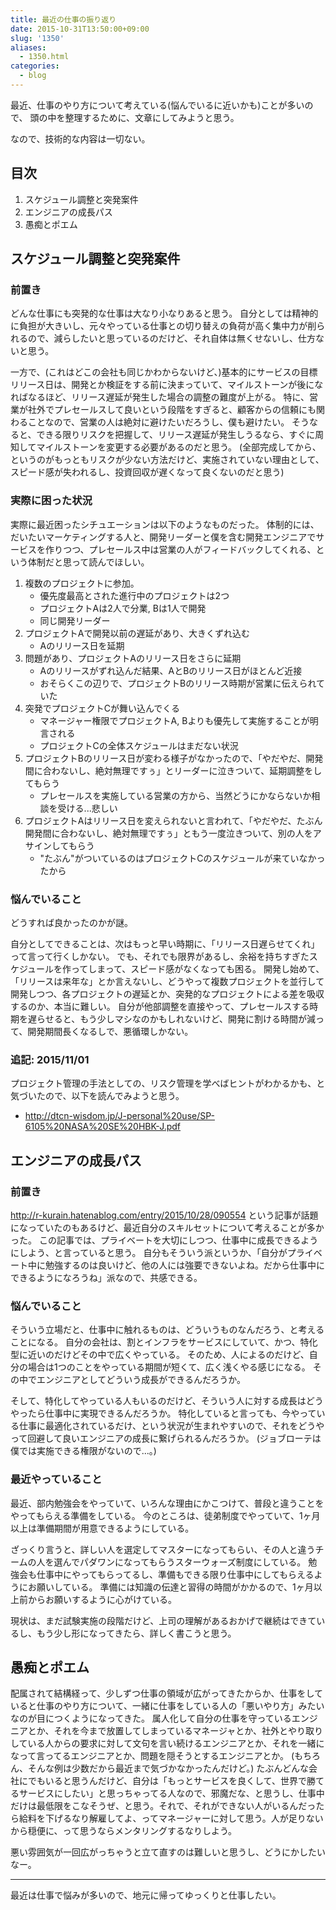 ```yaml
---
title: 最近の仕事の振り返り
date: 2015-10-31T13:50:00+09:00
slug: '1350'
aliases:
  - 1350.html
categories:
  - blog
---
```


最近、仕事のやり方について考えている(悩んでいるに近いかも)ことが多いので、
頭の中を整理するために、文章にしてみようと思う。

なので、技術的な内容は一切ない。


## 目次
1. スケジュール調整と突発案件
2. エンジニアの成長パス
3. 愚痴とポエム

## スケジュール調整と突発案件
### 前置き
どんな仕事にも突発的な仕事は大なり小なりあると思う。
自分としては精神的に負担が大きいし、元々やっている仕事との切り替えの負荷が高く集中力が削られるので、減らしたいと思っているのだけど、それ自体は無くせないし、仕方ないと思う。

一方で、(これはどこの会社も同じかわからないけど、)基本的にサービスの目標リリース日は、開発とか検証をする前に決まっていて、マイルストーンが後になればなるほど、リリース遅延が発生した場合の調整の難度が上がる。
特に、営業が社外でプレセールスして良いという段階をすぎると、顧客からの信頼にも関わることなので、営業の人は絶対に避けたいだろうし、僕も避けたい。
そうなると、できる限りリスクを把握して、リリース遅延が発生しうるなら、すぐに周知してマイルストーンを変更する必要があるのだと思う。
(全部完成してから、というのがもっともリスクが少ない方法だけど、実施されていない理由として、スピード感が失われるし、投資回収が遅くなって良くないのだと思う)

### 実際に困った状況
実際に最近困ったシチュエーションは以下のようなものだった。
体制的には、だいたいマーケティングする人と、開発リーダーと僕を含む開発エンジニアでサービスを作りつつ、プレセールス中は営業の人がフィードバックしてくれる、という体制だと思って読んでほしい。

1. 複数のプロジェクトに参加。
    - 優先度最高とされた進行中のプロジェクトは2つ
    - プロジェクトAは2人で分業, Bは1人で開発
    - 同じ開発リーダー
3. プロジェクトAで開発以前の遅延があり、大きくずれ込む
    - Aのリリース日を延期
4. 問題があり、プロジェクトAのリリース日をさらに延期
    - Aのリリースがずれ込んだ結果、AとBのリリース日がほとんど近接
    - おそらくこの辺りで、プロジェクトBのリリース時期が営業に伝えられていた
5. 突発でプロジェクトCが舞い込んでくる
    - マネージャー権限でプロジェクトA, Bよりも優先して実施することが明言される
    - プロジェクトCの全体スケジュールはまだない状況
6. プロジェクトBのリリース日が変わる様子がなかったので、「やだやだ、開発間に合わないし、絶対無理ですぅ」とリーダーに泣きついて、延期調整をしてもらう
    - プレセールスを実施している営業の方から、当然どうにかならないか相談を受ける...悲しい
7. プロジェクトAはリリース日を変えられないと言われて、「やだやだ、たぶん開発間に合わないし、絶対無理ですぅ」ともう一度泣きついて、別の人をアサインしてもらう
    - "たぶん"がついているのはプロジェクトCのスケジュールが来ていなかったから

### 悩んでいること
どうすれば良かったのかが謎。

自分としてできることは、次はもっと早い時期に、「リリース日遅らせてくれ」って言って行くしかない。
でも、それでも限界があるし、余裕を持ちすぎたスケジュールを作ってしまって、スピード感がなくなっても困る。
開発し始めて、「リリースは来年な」とか言えないし、どうやって複数プロジェクトを並行して開発しつつ、各プロジェクトの遅延とか、突発的なプロジェクトによる差を吸収するのか、本当に難しい。
自分が他部調整を直接やって、プレセールスする時期を遅らせると、もう少しマシなのかもしれないけど、開発に割ける時間が減って、開発期間長くなるしで、悪循環しかない。

### 追記: 2015/11/01
プロジェクト管理の手法としての、リスク管理を学べばヒントがわかるかも、と気づいたので、以下を読んでみようと思う。

- <http://dtcn-wisdom.jp/J-personal%20use/SP-6105%20NASA%20SE%20HBK-J.pdf>

## エンジニアの成長パス
### 前置き
<http://r-kurain.hatenablog.com/entry/2015/10/28/090554> という記事が話題になっていたのもあるけど、最近自分のスキルセットについて考えることが多かった。
この記事では、プライベートを大切にしつつ、仕事中に成長できるようにしよう、と言っていると思う。
自分もそういう派というか、「自分がプライベート中に勉強するのは良いけど、他の人には強要できないよね。だから仕事中にできるようになろうね」派なので、共感できる。

### 悩んでいること
そういう立場だと、仕事中に触れるものは、どういうものなんだろう、と考えることになる。
自分の会社は、割とインフラをサービスにしていて、かつ、特化型に近いのだけどその中で広くやっている。
そのため、人によるのだけど、自分の場合は1つのことをやっている期間が短くて、広く浅くやる感じになる。
その中でエンジニアとしてどういう成長ができるんだろうか。

そして、特化してやっている人もいるのだけど、そういう人に対する成長はどうやったら仕事中に実現できるんだろうか。
特化していると言っても、今やっている仕事に最適化されているだけ、という状況が生まれやすいので、それをどうやって回避して良いエンジニアの成長に繋げられるんだろうか。
(ジョブローテは僕では実施できる権限がないので...。)

### 最近やっていること
最近、部内勉強会をやっていて、いろんな理由にかこつけて、普段と違うことをやってもらえる準備をしている。
今のところは、徒弟制度でやっていて、1ヶ月以上は準備期間が用意できるようにしている。

ざっくり言うと、詳しい人を選定してマスターになってもらい、その人と違うチームの人を選んでパダワンになってもらうスターウォーズ制度にしている。
勉強会も仕事中にやってもらってるし、準備もできる限り仕事中にしてもらえるようにお願いしている。
準備には知識の伝達と習得の時間がかかるので、1ヶ月以上前からお願いするように心がけている。

現状は、まだ試験実施の段階だけど、上司の理解があるおかげで継続はできているし、もう少し形になってきたら、詳しく書こうと思う。

## 愚痴とポエム
配属されて結構経って、少しずつ仕事の領域が広がってきたからか、仕事をしていると仕事のやり方について、一緒に仕事をしている人の「悪いやり方」みたいなのが目につくようになってきた。
属人化して自分の仕事を守っているエンジニアとか、それを今まで放置してしまっているマネージャとか、社外とやり取りしている人からの要求に対して文句を言い続けるエンジニアとか、それを一緒になって言ってるエンジニアとか、問題を隠そうとするエンジニアとか。
(もちろん、そんな例は少数だから最近まで気づかなかったんだけど。)
たぶんどんな会社にでもいると思うんだけど、自分は「もっとサービスを良くして、世界で勝てるサービスにしたい」と思っちゃってる人なので、邪魔だな、と思うし、仕事中だけは最低限をこなそうぜ、と思う。それで、それができない人がいるんだったら給料を下げるなり解雇してよ、ってマネージャーに対して思う。人が足りないから穏便に、って思うならメンタリングするなりしよう。

悪い雰囲気が一回広がっちゃうと立て直すのは難しいと思うし、どうにかしたいなー。



---

最近は仕事で悩みが多いので、地元に帰ってゆっくりと仕事したい。
